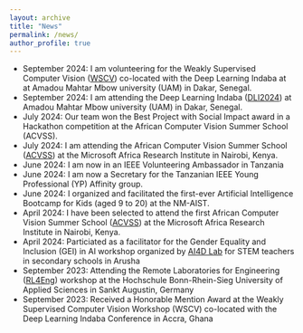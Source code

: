 ```yaml
---
layout: archive
title: "News"
permalink: /news/
author_profile: true
---
```

* September 2024: I am volunteering for the Weakly Supervised Computer Vision ([WSCV](https://wscv-indaba.github.io/2024)) co-located with the Deep Learning Indaba at at Amadou Mahtar Mbow university (UAM) in Dakar, Senegal.
* September 2024: I am attending the Deep Learning Indaba ([DLI2024](https://deeplearningindaba.com/2024/)) at Amadou Mahtar Mbow university (UAM) in Dakar, Senegal.
* July 2024: Our team won the Best Project with Social Impact award in a Hackathon competition at the African Computer Vision Summer School (ACVSS).
* July 2024: I am attending the African Computer Vision Summer School ([ACVSS](https://www.acvss.ai)) at the Microsoft Africa Research Institute in Nairobi, Kenya.
* June 2024: I am now in an IEEE Volunteering Ambassador in Tanzania 
* June 2024: I am now a Secretary for the Tanzanian IEEE Young Professional (YP) Affinity group.
* June 2024: I organized and facilitated the first-ever Artificial Intelligence Bootcamp for Kids (aged 9 to 20) at the NM-AIST.
* April 2024: I have been selected to attend the first African Computer Vision Summer School ([ACVSS](https://www.acvss.ai)) at the Microsoft Africa Research Institute in Nairobi, Kenya.
* April 2024: Particiated as a facilitator for the Gender Equality and Inclusion (GEI) in AI workshop organized by [AI4D Lab](https://ai4dlab.or.tz/home) for STEM teachers in secondary schools in Arusha
* September 2023: Attending the Remote Laboratories for Engineering ([RL4Eng](https://www.rl4eng.com/News/key_news/3797.aspx)) workshop at the Hochschule Bonn-Rhein-Sieg University of Applied Sciences in Sankt Augustin, Germany
* September 2023: Received a Honorable Mention Award at the Weakly Supervised Computer Vision Workshop (WSCV) co-located with the Deep Learning Indaba Conference in Accra, Ghana
